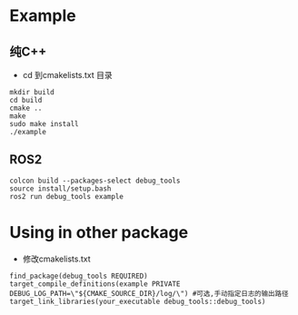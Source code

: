 # Example

## 纯C++
- cd 到cmakelists.txt 目录
```
mkdir build
cd build
cmake ..
make
sudo make install
./example
```

## ROS2
```
colcon build --packages-select debug_tools
source install/setup.bash
ros2 run debug_tools example
```

# Using in other package
- 修改cmakelists.txt
```
find_package(debug_tools REQUIRED)
target_compile_definitions(example PRIVATE DEBUG_LOG_PATH=\"${CMAKE_SOURCE_DIR}/log/\") #可选,手动指定日志的输出路径
target_link_libraries(your_executable debug_tools::debug_tools)
```



